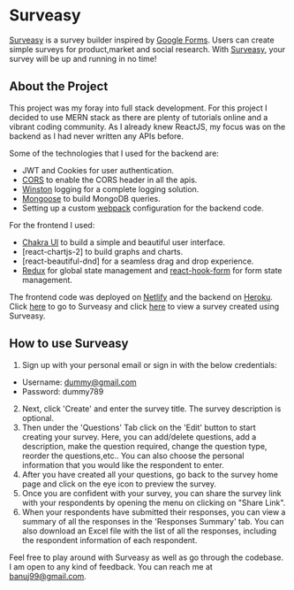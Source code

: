 # Surveasy

[Surveasy](https://its-surveasy.netlify.app/) is a survey builder inspired by [Google Forms](https://www.google.com/forms/about/). Users can create simple surveys for product,market and social research. With [Surveasy](https://its-surveasy.netlify.app/), your survey will be up and running in no time!

## About the Project
This project was my foray into full stack development. For this project I decided to use MERN stack as there are plenty of tutorials online and a vibrant coding community. As I already knew ReactJS, my focus was on the backend as I had never written any APIs before. 

Some of the technologies that I used for the backend are:
- JWT and Cookies for user authentication.
- [CORS](https://www.npmjs.com/package/cors) to enable the CORS header in all the apis.
- [Winston](https://www.npmjs.com/package/winston) logging for a complete logging solution.
- [Mongoose](https://www.npmjs.com/package/mongoose) to build MongoDB queries.
- Setting up a custom [webpack](https://www.npmjs.com/package/webpack) configuration for the backend code.

For the frontend I used:
- [Chakra UI](https://www.npmjs.com/package/@chakra-ui/react) to build a simple and beautiful user interface.
- [react-chartjs-2] to build graphs and charts.
- [react-beautiful-dnd] for a seamless drag and drop experience.
- [Redux](https://www.npmjs.com/package/redux) for global state management and [react-hook-form](https://www.npmjs.com/package/react-hook-form) for form state management.

The frontend code was deployed on [Netlify](https://www.netlify.com/) and the backend on [Heroku](https://www.heroku.com/). Click [here](https://its-surveasy.netlify.app/) to go to Surveasy and click [here](https://tinyurl.com/yem9shpn) to view a survey created using Surveasy.

## How to use Surveasy

1. Sign up with your personal email or sign in with the below credentials:
  - Username: dummy@gmail.com
  - Password: dummy789
2. Next, click 'Create' and enter the survey title. The survey description is optional.
3. Then under the 'Questions' Tab click on the 'Edit' button to start creating your survey. Here, you can add/delete questions, add a description, make the question required, change the question type, reorder the questions,etc.. You can also choose the personal information that you would like the respondent to enter.
4. After you have created all your questions, go back to the survey home page and click on the eye icon to preview the survey.
5. Once you are confident with your survey, you can share the survey link with your respondents by opening the menu on clicking on "Share Link". 
6. When your respondents have submitted their responses, you can view a summary of all the responses in the 'Responses Summary' tab. You can also download an Excel file with the list of all the responses, including the respondent information of each respondent.


Feel free to play around with Surveasy as well as go through the codebase. I am open to any kind of feedback. You can reach me at <banuj99@gmail.com>.
